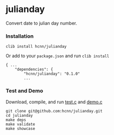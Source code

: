 # julianday
Convert date to julian day number.

### Installation
```
clib install hcnn/julianday
```

Or add to your `package.json` and run `clib install`

```
{ ...
    "dependencies": {
        "hcnn/julianday": "0.1.0"
        ...
```

### Test and Demo
Download, compile, and run [test.c](https://github.com/hcnn/julianday/blob/master/test.c) and [demo.c](https://github.com/hcnn/julianday/blob/master/demo.c)

```
git clone git@github.com:hcnn/julianday.git
cd julianday
make deps
make validate
make showcase
```
